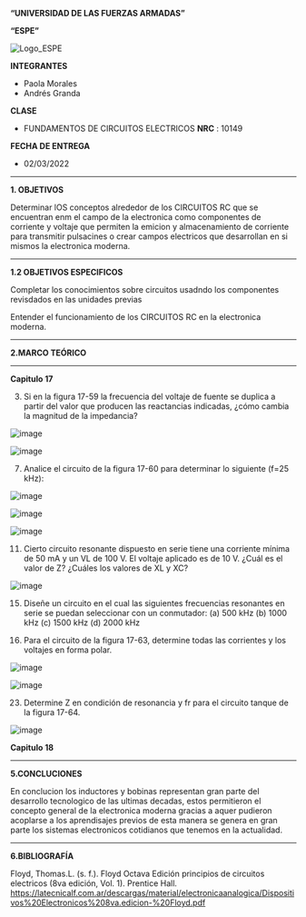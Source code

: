 **“UNIVERSIDAD DE LAS FUERZAS ARMADAS”**

**“ESPE”**

![Logo_ESPE](https://user-images.githubusercontent.com/93800511/140828546-04ee2765-180c-4e68-84cf-8bca73c21c5f.png)

**INTEGRANTES**
* Paola Morales 
* Andrés Granda
 
**CLASE**
* FUNDAMENTOS DE CIRCUITOS ELECTRICOS **NRC** : 10149

**FECHA DE ENTREGA**
* 02/03/2022

--------------------------------------------------------------------------------------------------------------------------------------------------------------------------------

**1. OBJETIVOS**

Determinar lOS conceptos alrededor de los CIRCUITOS RC que se encuentran enm el campo de la electronica como componentes de corriente y voltaje que permiten la emicion y almacenamiento de corriente para transmitir pulsacines o crear campos electricos que desarrollan en si mismos la electronica moderna.

--------------------------------------------------------------------------------------------------------------------------------------------------------------------------------


**1.2 OBJETIVOS ESPECIFICOS** 

Completar los conocimientos sobre circuitos usadndo los componentes revisdados en las unidades previas 

Entender el funcionamiento de los CIRCUITOS RC  en la electronica moderna.


--------------------------------------------------------------------------------------------------------------------------------------------------------------------------------


**2.MARCO TEÓRICO**

--------------------------------------------------------------------------------------------------------------------------------------------------------------------------------
**Capitulo 17**



3. Si en la figura 17-59 la frecuencia del voltaje de fuente se duplica a partir del valor que producen las reactancias indicadas, ¿cómo cambia la magnitud de la impedancia?

![image](https://user-images.githubusercontent.com/93835533/156461803-2ac12dc8-e759-46b8-9a4a-3d8f7925b04d.png)

![image](https://user-images.githubusercontent.com/93835533/156462026-869aff95-ad6b-4cee-80fc-ff719976f3de.png)


7. Analice el circuito de la figura 17-60 para determinar lo siguiente (f=25 kHz):

![image](https://user-images.githubusercontent.com/93835533/156462047-c3e14a5d-9d74-4320-bcfb-bb2f843ac0f2.png)

![image](https://user-images.githubusercontent.com/93835533/156462168-ff490625-b152-4808-a367-3b9ba2911ab2.png)

![image](https://user-images.githubusercontent.com/93835533/156462324-95b211da-c5c2-456f-b0b5-90b7b7bbc594.png)

11. Cierto circuito resonante dispuesto en serie tiene una corriente mínima de 50 mA y un VL de 100 V. El voltaje aplicado es de 10 V. ¿Cuál es el valor de Z? ¿Cuáles los valores de XL y XC?

![image](https://user-images.githubusercontent.com/93835533/156462414-c45dc6df-339c-4a42-b6da-cabedd7660ad.png)

15. Diseñe un circuito en el cual las siguientes frecuencias resonantes en serie se puedan seleccionar con un conmutador:
(a) 500 kHz (b) 1000 kHz (c) 1500 kHz (d) 2000 kHz


19. Para el circuito de la figura 17-63, determine todas las corrientes y los voltajes en forma polar.

![image](https://user-images.githubusercontent.com/93835533/156462480-6191e392-9830-49e7-a644-8d5bce37965b.png)

![image](https://user-images.githubusercontent.com/93835533/156462580-40cf229a-019f-41f3-b18c-d89d05db01ce.png)

23. Determine Z en condición de resonancia y fr para el circuito tanque de la figura 17-64.

![image](https://user-images.githubusercontent.com/93835533/156462610-15f53eab-87a6-436e-89cf-e668d9a87657.png)

**Capitulo 18**

--------------------------------------------------------------------------------------------------------------------------------------------------------------------------------


**5.CONCLUCIONES**

En conclucion los inductores y bobinas representan gran parte del desarrollo tecnologico de las ultimas decadas, estos permitieron el concepto general de la electronica moderna gracias a aquer pudieron acoplarse a los aprendisajes previos de esta manera se genera en gran parte los sistemas electronicos cotidianos que tenemos en la actualidad. 

--------------------------------------------------------------------------------------------------------------------------------------------------------------------------------


**6.BIBLIOGRAFÍA**

Floyd, Thomas.L. (s. f.). Floyd Octava Edición principios de circuitos electricos (8va edición, Vol. 1). Prentice Hall. https://latecnicalf.com.ar/descargas/material/electronicaanalogica/Dispositivos%20Electronicos%208va.edicion-%20Floyd.pdf














